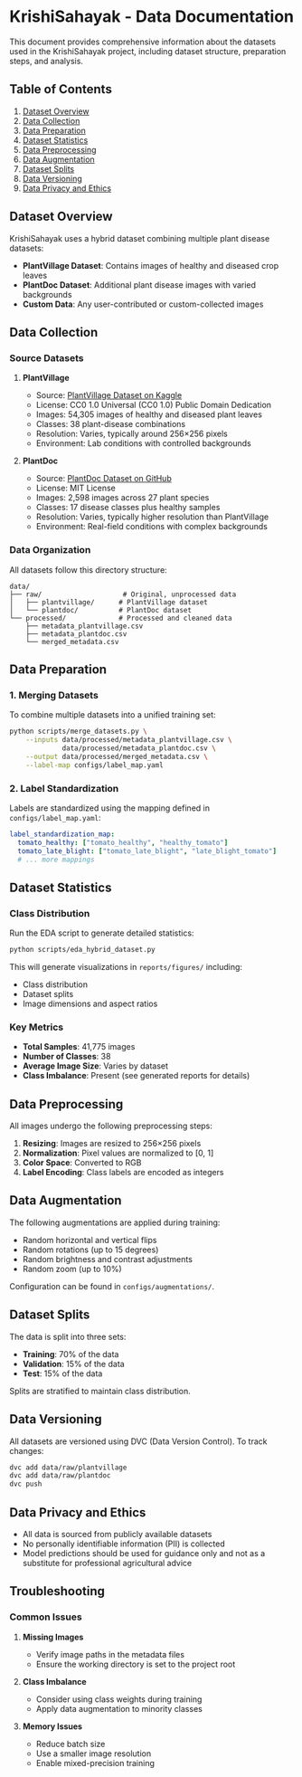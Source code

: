 # KrishiSahayak - Data Documentation

This document provides comprehensive information about the datasets used in the KrishiSahayak project, including dataset structure, preparation steps, and analysis.

## Table of Contents
1. [Dataset Overview](#dataset-overview)
2. [Data Collection](#data-collection)
3. [Data Preparation](#data-preparation)
4. [Dataset Statistics](#dataset-statistics)
5. [Data Preprocessing](#data-preprocessing)
6. [Data Augmentation](#data-augmentation)
7. [Dataset Splits](#dataset-splits)
8. [Data Versioning](#data-versioning)
9. [Data Privacy and Ethics](#data-privacy-and-ethics)

## Dataset Overview

KrishiSahayak uses a hybrid dataset combining multiple plant disease datasets:

- **PlantVillage Dataset**: Contains images of healthy and diseased crop leaves
- **PlantDoc Dataset**: Additional plant disease images with varied backgrounds
- **Custom Data**: Any user-contributed or custom-collected images

## Data Collection

### Source Datasets

1. **PlantVillage**
   - Source: [PlantVillage Dataset on Kaggle](https://www.kaggle.com/datasets/abdallahalidev/plantvillage-dataset)
   - License: CC0 1.0 Universal (CC0 1.0) Public Domain Dedication
   - Images: 54,305 images of healthy and diseased plant leaves
   - Classes: 38 plant-disease combinations
   - Resolution: Varies, typically around 256×256 pixels
   - Environment: Lab conditions with controlled backgrounds

2. **PlantDoc**
   - Source: [PlantDoc Dataset on GitHub](https://github.com/pratikkayal/PlantDoc-Dataset)
   - License: MIT License
   - Images: 2,598 images across 27 plant species
   - Classes: 17 disease classes plus healthy samples
   - Resolution: Varies, typically higher resolution than PlantVillage
   - Environment: Real-field conditions with complex backgrounds

### Data Organization

All datasets follow this directory structure:

```
data/
├── raw/                    # Original, unprocessed data
│   ├── plantvillage/      # PlantVillage dataset
│   └── plantdoc/          # PlantDoc dataset
└── processed/             # Processed and cleaned data
    ├── metadata_plantvillage.csv
    ├── metadata_plantdoc.csv
    └── merged_metadata.csv
```

## Data Preparation

### 1. Merging Datasets

To combine multiple datasets into a unified training set:

```bash
python scripts/merge_datasets.py \
    --inputs data/processed/metadata_plantvillage.csv \
             data/processed/metadata_plantdoc.csv \
    --output data/processed/merged_metadata.csv \
    --label-map configs/label_map.yaml
```

### 2. Label Standardization

Labels are standardized using the mapping defined in `configs/label_map.yaml`:

```yaml
label_standardization_map:
  tomato_healthy: ["tomato_healthy", "healthy_tomato"]
  tomato_late_blight: ["tomato_late_blight", "late_blight_tomato"]
  # ... more mappings
```

## Dataset Statistics

### Class Distribution

Run the EDA script to generate detailed statistics:

```bash
python scripts/eda_hybrid_dataset.py
```

This will generate visualizations in `reports/figures/` including:
- Class distribution
- Dataset splits
- Image dimensions and aspect ratios

### Key Metrics

- **Total Samples**: 41,775 images
- **Number of Classes**: 38
- **Average Image Size**: Varies by dataset
- **Class Imbalance**: Present (see generated reports for details)

## Data Preprocessing

All images undergo the following preprocessing steps:

1. **Resizing**: Images are resized to 256×256 pixels
2. **Normalization**: Pixel values are normalized to [0, 1]
3. **Color Space**: Converted to RGB
4. **Label Encoding**: Class labels are encoded as integers

## Data Augmentation

The following augmentations are applied during training:

- Random horizontal and vertical flips
- Random rotations (up to 15 degrees)
- Random brightness and contrast adjustments
- Random zoom (up to 10%)

Configuration can be found in `configs/augmentations/`.

## Dataset Splits

The data is split into three sets:

- **Training**: 70% of the data
- **Validation**: 15% of the data
- **Test**: 15% of the data

Splits are stratified to maintain class distribution.

## Data Versioning

All datasets are versioned using DVC (Data Version Control). To track changes:

```bash
dvc add data/raw/plantvillage
dvc add data/raw/plantdoc
dvc push
```

## Data Privacy and Ethics

- All data is sourced from publicly available datasets
- No personally identifiable information (PII) is collected
- Model predictions should be used for guidance only and not as a substitute for professional agricultural advice

## Troubleshooting

### Common Issues

1. **Missing Images**
   - Verify image paths in the metadata files
   - Ensure the working directory is set to the project root

2. **Class Imbalance**
   - Consider using class weights during training
   - Apply data augmentation to minority classes

3. **Memory Issues**
   - Reduce batch size
   - Use a smaller image resolution
   - Enable mixed-precision training
